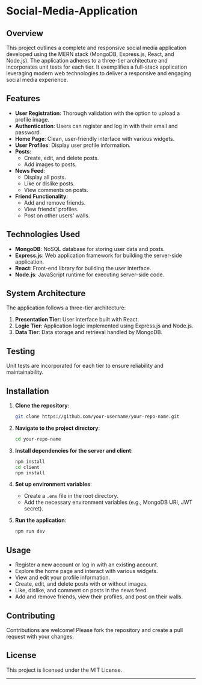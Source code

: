 # Social-Media-Application

## Overview

This project outlines a complete and responsive social media application developed using the MERN stack (MongoDB, Express.js, React, and Node.js). The application adheres to a three-tier architecture and incorporates unit tests for each tier. It exemplifies a full-stack application leveraging modern web technologies to deliver a responsive and engaging social media experience.

## Features

- **User Registration**: Thorough validation with the option to upload a profile image.
- **Authentication**: Users can register and log in with their email and password.
- **Home Page**: Clean, user-friendly interface with various widgets.
- **User Profiles**: Display user profile information.
- **Posts**:
  - Create, edit, and delete posts.
  - Add images to posts.
- **News Feed**:
  - Display all posts.
  - Like or dislike posts.
  - View comments on posts.
- **Friend Functionality**:
  - Add and remove friends.
  - View friends' profiles.
  - Post on other users' walls.

## Technologies Used

- **MongoDB**: NoSQL database for storing user data and posts.
- **Express.js**: Web application framework for building the server-side application.
- **React**: Front-end library for building the user interface.
- **Node.js**: JavaScript runtime for executing server-side code.

## System Architecture

The application follows a three-tier architecture:

1. **Presentation Tier**: User interface built with React.
2. **Logic Tier**: Application logic implemented using Express.js and Node.js.
3. **Data Tier**: Data storage and retrieval handled by MongoDB.

## Testing

Unit tests are incorporated for each tier to ensure reliability and maintainability.

## Installation

1. **Clone the repository**:
   ```sh
   git clone https://github.com/your-username/your-repo-name.git
   ```
2. **Navigate to the project directory**:
   ```sh
   cd your-repo-name
   ```
3. **Install dependencies for the server and client**:
   ```sh
   npm install
   cd client
   npm install
   ```
4. **Set up environment variables**:
   - Create a `.env` file in the root directory.
   - Add the necessary environment variables (e.g., MongoDB URI, JWT secret).

5. **Run the application**:
   ```sh
   npm run dev
   ```

## Usage

- Register a new account or log in with an existing account.
- Explore the home page and interact with various widgets.
- View and edit your profile information.
- Create, edit, and delete posts with or without images.
- Like, dislike, and comment on posts in the news feed.
- Add and remove friends, view their profiles, and post on their walls.

## Contributing

Contributions are welcome! Please fork the repository and create a pull request with your changes.

## License

This project is licensed under the MIT License.

---


